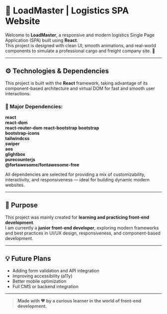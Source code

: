 # 🚛 LoadMaster | Logistics SPA Website

Welcome to **LoadMaster**, a responsive and modern logistics Single Page Application (SPA) built using **React**.  
This project is designed with clean UI, smooth animations, and real-world components to simulate a professional cargo and freight company site. 🚚

---

## ⚙️ Technologies & Dependencies

This project is built with the **React** framework, taking advantage of its component-based architecture and virtual DOM for fast and smooth user interactions.

### 🔌 Major Dependencies:


 **react**            
 **react-dom**        
 **react-router-dom** 
 **react-bootstrap** 
 **bootstrap**        
 **bootstrap-icons**  
 **tailwindcss**      
 **swiper**          
 **aos**              
 **glightbox**        
 **purecounterjs**   
 **@fortawesome/fontawesome-free** 

All dependencies are selected for providing a mix of customizability, interactivity, and responsiveness — ideal for building dynamic modern websites.

---

## 🧪 Purpose

This project was mainly created for **learning and practicing front-end development**.  
I am currently a **junior front-end developer**, exploring modern frameworks and best practices in UI/UX design, responsiveness, and component-based development.

---

## 💡 Future Plans

- Adding form validation and API integration  
- Improving accessibility (a11y)  
- Better mobile optimization  
- Full CMS or backend integration

---

> **Made with ❤️ by a curious learner in the world of front-end development.**
